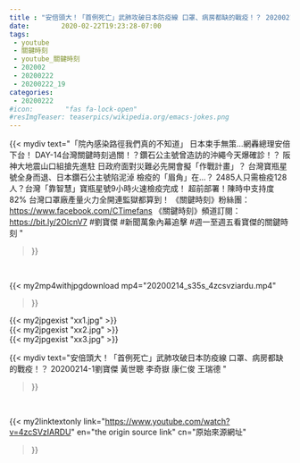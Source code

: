 ```yaml
---
title : "安倍頭大！「首例死亡」武肺攻破日本防疫線 口罩、病房都缺的戰疫！？ 20200214-1劉寶傑 黃世聰 李奇嶽 康仁俊 王瑞德 "
date:        2020-02-22T19:23:28-07:00
tags:
 - youtube
 - 關鍵時刻
 - youtube_關鍵時刻
 - 202002
 - 20200222
 - 20200222_19
categories:
 - 20200222
#icon:        "fas fa-lock-open"
#resImgTeaser: teaserpics/wikipedia.org/emacs-jokes.png
---
```


{{< mydiv text="「院內感染路徑我們真的不知道」 日本束手無策…網轟總理安倍下台！ DAY-14台灣關鍵時刻過關！？鑽石公主號曾造訪的沖繩今天爆確診！？ 阪神大地震山口組搶先進駐 日政府面對災難必先開會擬「作戰計畫」？ 台灣寶瓶星號全身而退、日本鑽石公主號陷泥淖 檢疫的「眉角」在…？ 2485人只需檢疫128人？台灣「靠智慧」寶瓶星號9小時火速檢疫完成！ 超前部署！陳時中支持度82% 台灣口罩廠產量火力全開連監獄都算到！  《關鍵時刻》粉絲團：https://www.facebook.com/CTimefans 《關鍵時刻》頻道訂閱：https://bit.ly/2OlcnV7  #劉寶傑 #新聞萬象內幕追擊 #週一至週五看寶傑的關鍵時刻 "
>}}
<br>


{{< my2mp4withjpgdownload mp4="20200214_s35s_4zcsvziardu.mp4"
>}}

{{< my2jpgexist "xx1.jpg" >}}<br>
{{< my2jpgexist "xx2.jpg" >}}<br>
{{< my2jpgexist "xx3.jpg" >}}<br>



{{< mydiv text="安倍頭大！「首例死亡」武肺攻破日本防疫線 口罩、病房都缺的戰疫！？ 20200214-1劉寶傑 黃世聰 李奇嶽 康仁俊 王瑞德 "
>}}
<br>

{{< my2linktextonly link="https://www.youtube.com/watch?v=4zcSVzIARDU"
en="the origin source link" cn="原始來源網址"
>}}


<br>

